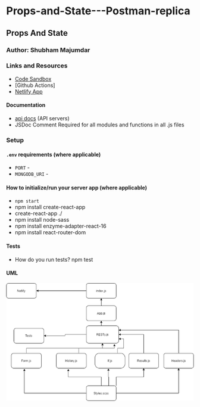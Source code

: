 # Props-and-State---Postman-replica

## Props And State

### Author: Shubham Majumdar

### Links and Resources
* [Code Sandbox](https://codesandbox.io/s/github/Shubham-401n16/Props-and-State---Postman-replica)
* [Github Actions]
* [Netlify App](https://amazing-babbage-d45d3c.netlify.app/)

#### Documentation
* [api docs](http://xyz.com/api-docs) (API servers)
* JSDoc Comment Required for all modules and functions in all .js files

### Setup
#### `.env` requirements (where applicable)
* `PORT` -
* `MONGODB_URI` -

#### How to initialize/run your server app (where applicable)
* `npm start`
* npm install create-react-app
* create-react-app ./
* npm install node-sass
* npm install enzyme-adapter-react-16
* npm install react-router-dom

  
#### Tests
* How do you run tests?
npm test

#### UML
![UML Diagram](whiteboard.png)

